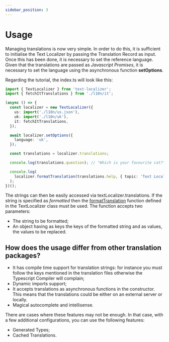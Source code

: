 ```yaml
---
sidebar_position: 3
---
```


# Usage

Managing translations is now very simple. In order to do this, it is sufficient to initialise the Text Localizer by passing the Translation Record as input.
Once this has been done, it is necessary to set the reference language. Given that the translations are passed as _Javascript Promises_, it is necessary to set the language using the asynchronous function **setOptions**.

Regarding the tutorial, the index.ts will look like this:

```ts title="src/index.ts"
import { TextLocalizer } from 'text-localizer';
import { fetchItTranslations } from './l10n/it';

(async () => {
  const localizer = new TextLocalizer({
    us: import('./l10n/us.json'),
    uk: import('./l10n/uk'),
    it: fetchItTranslations,
  });

  await localizer.setOptions({
    language: 'uk',
  });

  const translations = localizer.translations;

  console.log(translations.question); // "Which is your favourite cat?"

  console.log(
    localizer.formatTranslation(translations.help, { topic: 'Text Localizer' })
  );
})();
```

The strings can then be easily accessed via textLocalizer.translations.
If the string is specified as _formatted_ then the [formatTranslation](/docs/api-reference/text-localizer#formattranslation) function defined in the TextLocalizer class must be used.
The function accepts two parameters:

- The string to be formatted;
- An object having as keys the keys of the formatted string and as values, the values to be replaced.

## How does the usage differ from other translation packages?

- It has compile time support for translation strings: for instance you must follow the keys mentioned in the translation files otherwise the Typescript Compiler will complain;
- Dynamic imports support;
- It accepts translations as asynchronous functions in the constructor. This means that the translations could be either on an external server or locally.
- Magical autocomplete and intellisense.

There are cases where these features may not be enough. In that case, with a few additional configurations, you can use the following features:

- Generated Types;
- Cached Translations.
